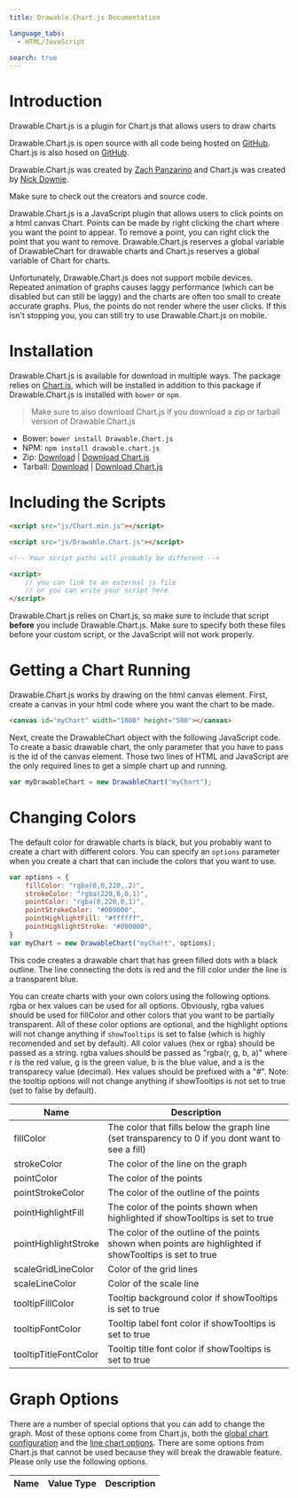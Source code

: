 ```yaml
---
title: Drawable.Chart.js Documentation

language_tabs:
  - HTML/JavaScript

search: true
---
```


# Introduction

Drawable.Chart.js is a plugin for Chart.js that allows users to draw charts

Drawable.Chart.js is open source with all code being hosted on [GitHub](https://github.com/zachpanz88/Drawable.Chart.js).
Chart.js is also hosed on [GitHub](https://github.com/nnnick/Chart.js).

Drawable.Chart.js was created by [Zach Panzarino](https://github.com/zachpanz88) and 
Chart.js was created by [Nick Downie](https://github.com/nnnick).

Make sure to check out the creators and source code.

Drawable.Chart.js is a JavaScript plugin that allows users to click points on a html canvas Chart. 
Points can be made by right clicking the chart where you want the point to appear. 
To remove a point, you can right click the point that you want to remove.
Drawable.Chart.js reserves a global variable of DrawableChart for drawable charts 
and Chart.js reserves a global variable of Chart for charts.

Unfortunately, Drawable.Chart.js does not support mobile devices. 
Repeated animation of graphs causes laggy performance (which can be disabled but can still be laggy) 
and the charts are often too small to create accurate graphs. 
Plus, the points do not render where the user clicks. 
If this isn't stopping you, you can still try to use Drawable.Chart.js on mobile.

# Installation

Drawable.Chart.js is available for download in multiple ways. 
The package relies on [Chart.js](https://github.com/nnnick/Chart.js), 
which will be installed in addition to this package
if Drawable.Chart.js is installed with `bower` or `npm`.
> Make sure to also download Chart.js if you download a zip or tarball version of Drawable.Chart.js

- Bower: `bower install Drawable.Chart.js`
- NPM: `npm install drawable.chart.js`
- Zip: [Download](https://github.com/zachpanz88/Drawable.Chart.js/archive/master.zip) | [Download Chart.js](https://github.com/nnnick/Chart.js/archive/v1.0.2.zip)
- Tarball: [Download](https://github.com/zachpanz88/Drawable.Chart.js/archive/master.tar.gz) | [Download Chart.js](https://github.com/nnnick/Chart.js/archive/v1.0.2.tar.gz)

# Including the Scripts

```html
<script src="js/Chart.min.js"></script>

<script src="js/Drawable.Chart.js"></script>

<!-- Your script paths will probably be different -->

<script>
    // you can link to an external js file
    // or you can write your script here
</script>
```

Drawable.Chart.js relies on Chart.js, so make sure to include that script **before** you include Drawable.Chart.js. 
Make sure to specify both these files before your custom script, or the JavaScript will not work properly.

# Getting a Chart Running

Drawable.Chart.js works by drawing on the html canvas element. 
First, create a canvas in your html code where you want the chart to be made.

```html
<canvas id="myChart" width="1000" height="500"></canvas>
```

Next, create the DrawableChart object with the following JavaScript code. 
To create a basic drawable chart, the only parameter that you have to pass is the id of the canvas element. 
Those two lines of HTML and JavaScript are the only required lines to get a simple chart up and running.

```javascript
var myDrawableChart = new DrawableChart("myChart");
```

# Changing Colors

The default color for drawable charts is black, but you probably want to create a chart with different colors. 
You can specify an `options` parameter when you create a chart that can include the colors that you want to use.

```javascript
var options = {
    fillColor: "rgba(0,0,220,.2)",
    strokeColor: "rgba(220,0,0,1)",
    pointColor: "rgba(0,220,0,1)",
    pointStrokeColor: "#000000",
    pointHighlightFill: "#ffffff",
    pointHighlightStroke: "#000000",
}
var myChart = new DrawableChart("myChart", options);
```

This code creates a drawable chart that has green filled dots with a black outline. 
The line connecting the dots is red and 
the fill color under the line is a transparent blue. 

You can create charts with your own colors using the following options. 
rgba or hex values can be used for all options. 
Obviously, rgba values should be used for fillColor and other colors that you want to be partially transparent.
All of these color options are optional, and the highlight options will not change 
anything if `showTooltips` is set to false (which is highly recomended and set by default). 
All color values (hex or rgba) should be passed as a string. rgba values should be passed as "rgba(r, g, b, a)" 
where r is the red value, g is the green value, b is the blue value, and a is the transparecy value (decimal). 
Hex values should be prefixed with a "#". Note: the tooltip options will not change anything if showTooltips is 
not set to true (set to false by default).

Name | Description
---- | -----------
fillColor | The color that fills below the graph line (set transparency to 0 if you dont want to see a fill)
strokeColor | The color of the line on the graph
pointColor | The color of the points
pointStrokeColor | The color of the outline of the points
pointHighlightFill | The color of the points shown when highlighted if showTooltips is set to true
pointHighlightStroke | The color of the outline of the points shown when points are highlighted if showTooltips is set to true
scaleGridLineColor | Color of the grid lines
scaleLineColor | Color of the scale line
tooltipFillColor | Tooltip background color if showTooltips is set to true
tooltipFontColor | Tooltip label font color if showTooltips is set to true
tooltipTitleFontColor | Tooltip title font color if showTooltips is set to true

# Graph Options

There are a number of special options that you can add to change the graph. 
Most of these options come from Chart.js, 
both the [global chart configuration](http://www.chartjs.org/docs/#getting-started-global-chart-configuration) and 
the [line chart options](http://www.chartjs.org/docs/#line-chart-chart-options). 
There are some options from Chart.js 
that cannot be used because they will break the drawable feature. 
Please only use the following options.

Name | Value Type | Description
---- | ---------- | -----------
